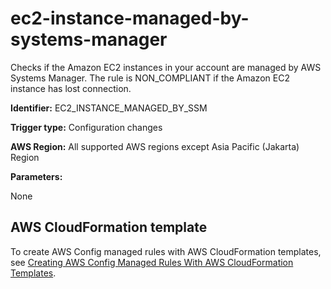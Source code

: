 # ec2\-instance\-managed\-by\-systems\-manager<a name="ec2-instance-managed-by-systems-manager"></a>

Checks if the Amazon EC2 instances in your account are managed by AWS Systems Manager\. The rule is NON\_COMPLIANT if the Amazon EC2 instance has lost connection\.

**Identifier:** EC2\_INSTANCE\_MANAGED\_BY\_SSM

**Trigger type:** Configuration changes

**AWS Region:** All supported AWS regions except Asia Pacific \(Jakarta\) Region

**Parameters:**

None  

## AWS CloudFormation template<a name="w85aac12c32c17b9d181c15"></a>

To create AWS Config managed rules with AWS CloudFormation templates, see [Creating AWS Config Managed Rules With AWS CloudFormation Templates](aws-config-managed-rules-cloudformation-templates.md)\.